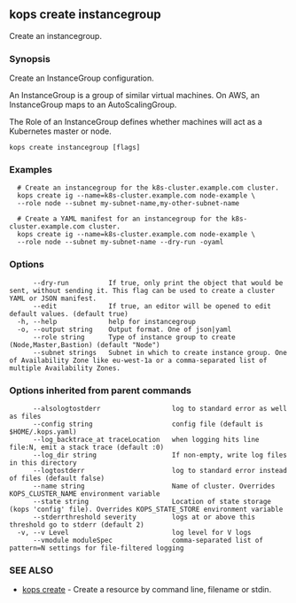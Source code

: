 
<!--- This file is automatically generated by make gen-cli-docs; changes should be made in the go CLI command code (under cmd/kops) -->

## kops create instancegroup

Create an instancegroup.

### Synopsis

Create an InstanceGroup configuration. 

An InstanceGroup is a group of similar virtual machines. On AWS, an InstanceGroup maps to an AutoScalingGroup. 

The Role of an InstanceGroup defines whether machines will act as a Kubernetes master or node.

```
kops create instancegroup [flags]
```

### Examples

```
  # Create an instancegroup for the k8s-cluster.example.com cluster.
  kops create ig --name=k8s-cluster.example.com node-example \
  --role node --subnet my-subnet-name,my-other-subnet-name
  
  # Create a YAML manifest for an instancegroup for the k8s-cluster.example.com cluster.
  kops create ig --name=k8s-cluster.example.com node-example \
  --role node --subnet my-subnet-name --dry-run -oyaml
```

### Options

```
      --dry-run          If true, only print the object that would be sent, without sending it. This flag can be used to create a cluster YAML or JSON manifest.
      --edit             If true, an editor will be opened to edit default values. (default true)
  -h, --help             help for instancegroup
  -o, --output string    Output format. One of json|yaml
      --role string      Type of instance group to create (Node,Master,Bastion) (default "Node")
      --subnet strings   Subnet in which to create instance group. One of Availability Zone like eu-west-1a or a comma-separated list of multiple Availability Zones.
```

### Options inherited from parent commands

```
      --alsologtostderr                  log to standard error as well as files
      --config string                    config file (default is $HOME/.kops.yaml)
      --log_backtrace_at traceLocation   when logging hits line file:N, emit a stack trace (default :0)
      --log_dir string                   If non-empty, write log files in this directory
      --logtostderr                      log to standard error instead of files (default false)
      --name string                      Name of cluster. Overrides KOPS_CLUSTER_NAME environment variable
      --state string                     Location of state storage (kops 'config' file). Overrides KOPS_STATE_STORE environment variable
      --stderrthreshold severity         logs at or above this threshold go to stderr (default 2)
  -v, --v Level                          log level for V logs
      --vmodule moduleSpec               comma-separated list of pattern=N settings for file-filtered logging
```

### SEE ALSO

* [kops create](kops_create.md)	 - Create a resource by command line, filename or stdin.

